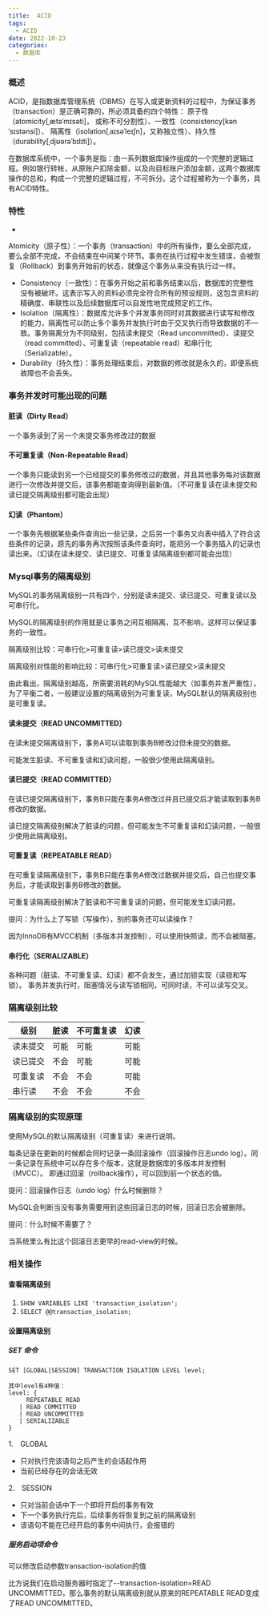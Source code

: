 ```yaml
---
title:  ACID
tags:
  - ACID
date: 2022-10-23
categories:
  - 数据库
---
```


### 概述

ACID，是指数据库管理系统（DBMS）在写入或更新资料的过程中，为保证事务（transaction）是正确可靠的，所必须具备的四个特性：
原子性（atomicity[ˌætəˈmɪsəti]， 或称不可分割性）、一致性（consistency[kənˈsɪstənsi]）、
隔离性（isolation[ˌaɪsəˈleɪʃn]，又称独立性）、持久性（durability[ˌdjʊərəˈbɪlɪti]）。

在数据库系统中，一个事务是指：由一系列数据库操作组成的一个完整的逻辑过程。例如银行转帐，从原账户扣除金额，以及向目标账户添加金额，这两个数据库操作的总和，构成一个完整的逻辑过程，不可拆分。这个过程被称为一个事务，具有ACID特性。

### 特性

-

Atomicity（原子性）：一个事务（transaction）中的所有操作，要么全部完成，要么全部不完成，不会结束在中间某个环节。事务在执行过程中发生错误，会被恢复（Rollback）到事务开始前的状态，就像这个事务从来没有执行过一样。

- Consistency（一致性）：在事务开始之前和事务结束以后，数据库的完整性没有被破坏。这表示写入的资料必须完全符合所有的预设规则，这包含资料的精确度、串联性以及后续数据库可以自发性地完成预定的工作。
- Isolation（隔离性）：数据库允许多个并发事务同时对其数据进行读写和修改的能力，隔离性可以防止多个事务并发执行时由于交叉执行而导致数据的不一致。事务隔离分为不同级别，包括读未提交（Read
  uncommitted）、读提交（read committed）、可重复读（repeatable read）和串行化（Serializable）。
- Durability（持久性）：事务处理结束后，对数据的修改就是永久的，即便系统故障也不会丢失。

### 事务并发时可能出现的问题

#### 脏读（Dirty Read）

一个事务读到了另一个未提交事务修改过的数据

#### 不可重复读（Non-Repeatable Read）

一个事务只能读到另一个已经提交的事务修改过的数据，并且其他事务每对该数据进行一次修改并提交后，该事务都能查询得到最新值。（不可重复读在读未提交和读已提交隔离级别都可能会出现）

#### 幻读（Phantom）

一个事务先根据某些条件查询出一些记录，之后另一个事务又向表中插入了符合这些条件的记录，原先的事务再次按照该条件查询时，能把另一个事务插入的记录也读出来。（幻读在读未提交、读已提交、可重复读隔离级别都可能会出现）

### Mysql事务的隔离级别

MySQL的事务隔离级别一共有四个，分别是读未提交、读已提交、可重复读以及可串行化。

MySQL的隔离级别的作用就是让事务之间互相隔离，互不影响，这样可以保证事务的一致性。

隔离级别比较：可串行化>可重复读>读已提交>读未提交

隔离级别对性能的影响比较：可串行化>可重复读>读已提交>读未提交

由此看出，隔离级别越高，所需要消耗的MySQL性能越大（如事务并发严重性），为了平衡二者，一般建议设置的隔离级别为可重复读，MySQL默认的隔离级别也是可重复读。

#### 读未提交（READ UNCOMMITTED）
在读未提交隔离级别下，事务A可以读取到事务B修改过但未提交的数据。

可能发生脏读、不可重复读和幻读问题，一般很少使用此隔离级别。
#### 读已提交（READ COMMITTED）
在读已提交隔离级别下，事务B只能在事务A修改过并且已提交后才能读取到事务B修改的数据。

读已提交隔离级别解决了脏读的问题，但可能发生不可重复读和幻读问题，一般很少使用此隔离级别。
#### 可重复读（REPEATABLE READ）
在可重复读隔离级别下，事务B只能在事务A修改过数据并提交后，自己也提交事务后，才能读取到事务B修改的数据。

可重复读隔离级别解决了脏读和不可重复读的问题，但可能发生幻读问题。

提问：为什么上了写锁（写操作），别的事务还可以读操作？

因为InnoDB有MVCC机制（多版本并发控制），可以使用快照读，而不会被阻塞。
#### 串行化（SERIALIZABLE）
各种问题（脏读、不可重复读、幻读）都不会发生，通过加锁实现（读锁和写锁）。
事务并发执行时，阻塞情况与读写锁相同，可同时读，不可以读写交叉。

### 隔离级别比较

| 级别 | 脏读 | 不可重复读 | 幻读 |
|------|---|----|--|
| 读未提交 | 可能 | 可能 | 可能 |
| 读已提交 | 不会 | 可能 | 可能 |
| 可重复读 | 不会 | 不会 | 可能 |
| 串行读 | 不会 | 不会 | 不会 |

### 隔离级别的实现原理

使用MySQL的默认隔离级别（可重复读）来进行说明。

每条记录在更新的时候都会同时记录一条回滚操作（回滚操作日志undo log）。同一条记录在系统中可以存在多个版本，这就是数据库的多版本并发控制（MVCC）。
即通过回滚（rollback操作），可以回到前一个状态的值。

提问：回滚操作日志（undo log）什么时候删除？

MySQL会判断当没有事务需要用到这些回滚日志的时候，回滚日志会被删除。

提问：什么时候不需要了？

当系统里么有比这个回滚日志更早的read-view的时候。

### 相关操作
#### 查看隔离级别
1. `SHOW VARIABLES LIKE 'transaction_isolation';`
2. `SELECT @@transaction_isolation;`
#### 设置隔离级别
##### SET 命令
`SET [GLOBAL|SESSION] TRANSACTION ISOLATION LEVEL level;`
```
其中level有4种值：
level: {
     REPEATABLE READ
   | READ COMMITTED
   | READ UNCOMMITTED
   | SERIALIZABLE
}
```
1.　GLOBAL
- 只对执行完该语句之后产生的会话起作用  
- 当前已经存在的会话无效

2.　SESSION
- 只对当前会话中下一个即将开启的事务有效  
- 下一个事务执行完后，后续事务将恢复到之前的隔离级别  
- 该语句不能在已经开启的事务中间执行，会报错的 

##### 服务启动项命令
可以修改启动参数transaction-isolation的值

比方说我们在启动服务器时指定了--transaction-isolation=READ UNCOMMITTED，那么事务的默认隔离级别就从原来的REPEATABLE READ变成了READ UNCOMMITTED。